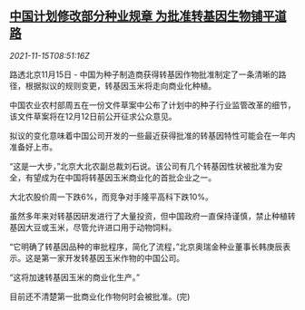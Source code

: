 <!--1636966862000-->
[中国计划修改部分种业规章 为批准转基因生物铺平道路](https://cn.reuters.com/article/china-food-seeds-gene-rule-1115-idCNKBS2I00N8)
------

<div><i>2021-11-15T08:51:16Z</i></div><p>路透北京11月15日 - 中国为种子制造商获得转基因作物批准制定了一条清晰的路径，根据拟议的规则变更，转基因玉米将走向商业化种植。</p><p>中国农业农村部周五在一份文件草案中公布了计划中的种子行业监管改革的细节，该文件草案将在12月12日前公开征求公众意见。</p><p>拟议的变化意味着中国公司开发的一些最近获得批准的转基因特性可能会在一年内准备好上市。</p><p>“这是一大步，”北京大北农副总裁刘石说。该公司有几个转基因性状被批准为安全，有望成为在中国将转基因玉米商业化的首批企业之一。</p><p>大北农股价周一下跌6%，而竞争对手隆平高科下跌10%。</p><p>虽然多年来对转基因研发进行了大量投资，但中国政府一直保持谨慎，禁止种植转基因大豆或玉米，尽管允许进口用于动物饲料。</p><p>“它明确了转基因品种的审批程序，简化了流程，”北京奥瑞金种业董事长韩庚辰表示。这是第一家开发转基因玉米作物的中国公司。</p><p>“这将加速转基因玉米的商业化生产。”</p><p>目前还不清楚第一批商业化作物何时会被批准。(完)</p>
